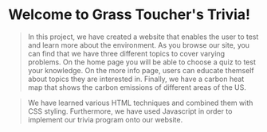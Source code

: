 # Welcome to Grass Toucher's Trivia!

> In this project, we have created a website that enables the user to test and learn more about the environment. As you browse our site, you can find that we have three different topics to cover varying problems. On the home page you will be able to choose a quiz to test your knowledge. On the more info page, users can educate themself about topics they are interested in. Finally, we have a carbon heat map that shows the carbon emissions of different areas of the US. 

> We have learned various HTML techniques and combined them with CSS styling. Furthermore, we have used Javascript in order to implement our trivia program onto our website. 
